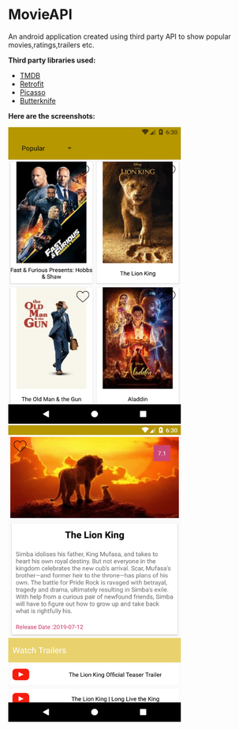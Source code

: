 # MovieAPI
An android application created using third party API to show popular movies,ratings,trailers etc.

**Third party libraries used:**

   * [TMDB](https://www.themoviedb.org/settings/api)
   * [Retrofit](https://square.github.io/retrofit/)
   * [Picasso](https://github.com/square/picasso)
   * [Butterknife](https://github.com/JakeWharton/butterknife)
   
   **Here are the screenshots:**
   
   <img src="Screenshots/screenshot1.png" width="350" height="600">
   
   <img src="Screenshots/screenshot2.png" width="350" height="600">
